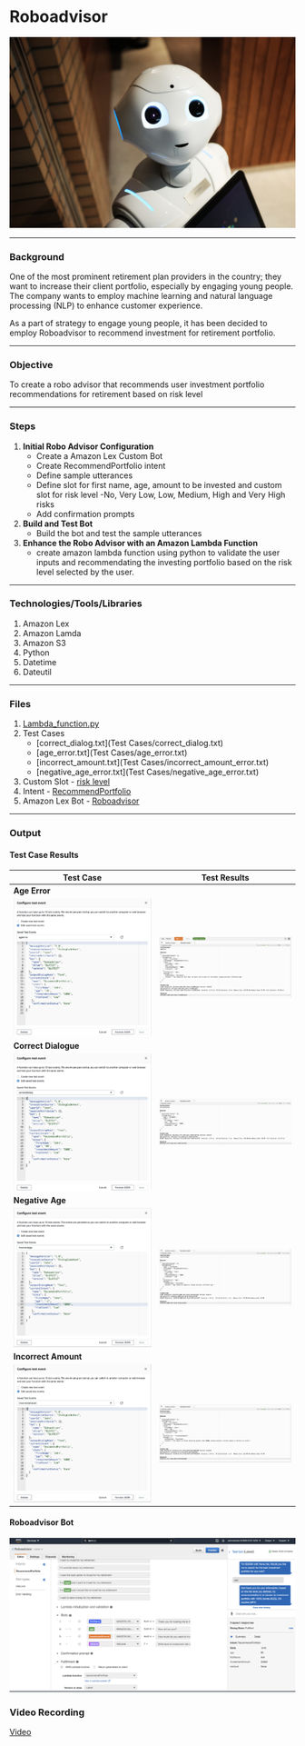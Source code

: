 # **Roboadvisor**
![Robot](Images/robot.jpeg)

---
### **Background**
One of the most prominent retirement plan providers in the country; they want to increase their client portfolio, especially by engaging young people. The company wants to employ machine learning and natural language processing (NLP) to enhance customer experience.

As a part of strategy to engage young people, it has been decided to employ Roboadvisor to recommend investment for retirement portfolio.

---
### **Objective**
To create a robo advisor that recommends user investment portfolio recommendations for retirement based on risk level

---
### **Steps**
1. **Initial Robo Advisor Configuration**
    * Create a Amazon Lex Custom Bot
    * Create RecommendPortfolio intent
    * Define sample utterances
    * Define slot for first name, age, amount to be invested and custom slot for risk level -No, Very Low, Low, Medium, High and Very High risks
    * Add confirmation prompts
2. **Build and Test Bot**
    * Build the bot and test the sample utterances 
3. **Enhance the Robo Advisor with an Amazon Lambda Function**
    * create amazon lambda function using python to validate the user inputs and recommendating the investing portfolio based on the risk level selected by the user.


---
### **Technologies/Tools/Libraries**
1. Amazon Lex
2. Amazon Lamda
3. Amazon S3
4. Python
5. Datetime
6. Dateutil

---
### **Files**
1. [Lambda_function.py](Lambda_function.py)
2. Test Cases
    * [correct_dialog.txt](Test Cases/correct_dialog.txt)
    * [age_error.txt](Test Cases/age_error.txt)
    * [incorrect_amount.txt](Test Cases/incorrect_amount_error.txt)
    * [negative_age_error.txt](Test Cases/negative_age_error.txt)
3. Custom Slot - [risk level](riskLevel_2_c3e67815-b93d-478a-98e2-f45e268f3323_SlotType_LEX_V1.zip)
4. Intent - [RecommendPortfolio](RecommendPortfolio_13_75fe0361-ce73-4050-a262-b6a0cec628aa_Intent_LEX_V1.zip)
5. Amazon Lex Bot - [Roboadvisor](Roboadvisor_1_6008eb72-5231-47af-8a44-a8499b5be43b_Bot_LEX_V1.zip)

---
### **Output**

#### **Test Case Results**
| **Test Case** | **Test Results**|
|-----------|-------------|
| **Age Error** |             |
|![ageerror](Outputs/ageerror_test_case.png)|![ageerror](Outputs/ageerror_test_results.png)|
| **Correct Dialogue** |       |
|![correct](Outputs/correctdialog_test_case.png)|![correct_resutls](Outputs/correctdialog_test_results.png)|
| **Negative Age** |       |
|![negativeage](Outputs/incorrectage_test_case.png)|![negativeage_results](Outputs/incorrectage_test_result.png)|
| **Incorrect Amount** |       |
|![amount](Outputs/incorrectamount_test_case.png)|![amount_result](Outputs/incorrectamount_test_results.png)|

#### **Roboadvisor Bot**
![roboadvisor](Outputs/roboadvisor.png)




### **Video Recording**

[Video](Outputs/roboadvisormp4.mp4)
